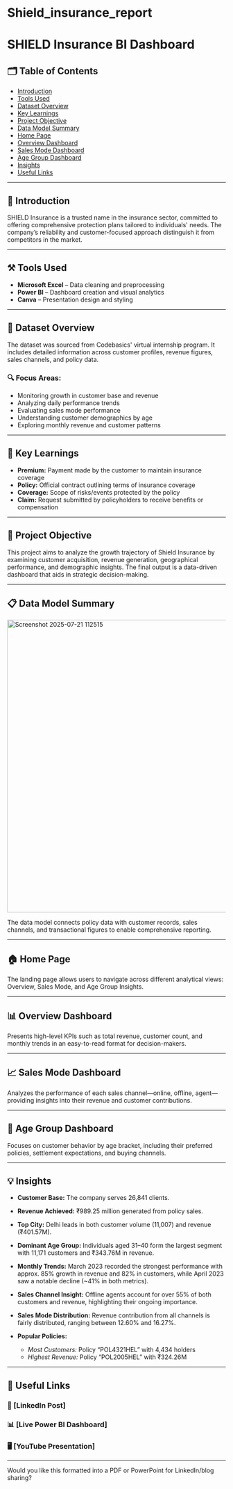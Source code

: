 # Shield_insurance_report
 


# SHIELD Insurance BI Dashboard

## 🗂️ Table of Contents

* [Introduction](#introduction)
* [Tools Used](#tools-used)
* [Dataset Overview](#dataset-overview)
* [Key Learnings](#key-learnings)
* [Project Objective](#project-objective)
* [Data Model Summary](#data-model-summary)
* [Home Page](#home-page)
* [Overview Dashboard](#overview-dashboard)
* [Sales Mode Dashboard](#sales-mode-dashboard)
* [Age Group Dashboard](#age-group-dashboard)
* [Insights](#insights)
* [Useful Links](#useful-links)

---

## 📝 Introduction

SHIELD Insurance is a trusted name in the insurance sector, committed to offering comprehensive protection plans tailored to individuals' needs. The company’s reliability and customer-focused approach distinguish it from competitors in the market.

---

## ⚒️ Tools Used

* **Microsoft Excel** – Data cleaning and preprocessing
* **Power BI** – Dashboard creation and visual analytics
* **Canva** – Presentation design and styling

---

## 📂 Dataset Overview

The dataset was sourced from Codebasics' virtual internship program. It includes detailed information across customer profiles, revenue figures, sales channels, and policy data.

### 🔍 Focus Areas:

* Monitoring growth in customer base and revenue
* Analyzing daily performance trends
* Evaluating sales mode performance
* Understanding customer demographics by age
* Exploring monthly revenue and customer patterns

---

## 🌟 Key Learnings

* **Premium:** Payment made by the customer to maintain insurance coverage
* **Policy:** Official contract outlining terms of insurance coverage
* **Coverage:** Scope of risks/events protected by the policy
* **Claim:** Request submitted by policyholders to receive benefits or compensation

---

## 🎯 Project Objective

This project aims to analyze the growth trajectory of Shield Insurance by examining customer acquisition, revenue generation, geographical performance, and demographic insights. The final output is a data-driven dashboard that aids in strategic decision-making.

---

## 📋 Data Model Summary

 <img width="1206" height="674" alt="Screenshot 2025-07-21 112515" src="https://github.com/user-attachments/assets/e1b4ed11-f5ad-4640-afa1-8f40d5f9ae1d" />


The data model connects policy data with customer records, sales channels, and transactional figures to enable comprehensive reporting.

---

## 🏠 Home Page

 

The landing page allows users to navigate across different analytical views: Overview, Sales Mode, and Age Group Insights.

---

## 📊 Overview Dashboard

  

Presents high-level KPIs such as total revenue, customer count, and monthly trends in an easy-to-read format for decision-makers.

---

## 📈 Sales Mode Dashboard

 

Analyzes the performance of each sales channel—online, offline, agent—providing insights into their revenue and customer contributions.

---

## 🔢 Age Group Dashboard

  

Focuses on customer behavior by age bracket, including their preferred policies, settlement expectations, and buying channels.

---

## 💡 Insights

* **Customer Base:** The company serves 26,841 clients.
* **Revenue Achieved:** ₹989.25 million generated from policy sales.
* **Top City:** Delhi leads in both customer volume (11,007) and revenue (₹401.57M).
* **Dominant Age Group:** Individuals aged 31–40 form the largest segment with 11,171 customers and ₹343.76M in revenue.
* **Monthly Trends:** March 2023 recorded the strongest performance with approx. 85% growth in revenue and 82% in customers, while April 2023 saw a notable decline (\~41% in both metrics).
* **Sales Channel Insight:** Offline agents account for over 55% of both customers and revenue, highlighting their ongoing importance.
* **Sales Mode Distribution:** Revenue contribution from all channels is fairly distributed, ranging between 12.60% and 16.27%.
* **Popular Policies:**

  * *Most Customers:* Policy “POL4321HEL” with 4,434 holders
  * *Highest Revenue:* Policy “POL2005HEL” with ₹324.26M

---

## 📎 Useful Links

### 💼 [LinkedIn Post] 

### 📊 [Live Power BI Dashboard] 

### 🖥️ [YouTube Presentation] 

---

Would you like this formatted into a PDF or PowerPoint for LinkedIn/blog sharing?
